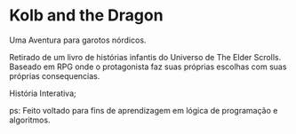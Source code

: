# Kolb and the Dragon
Uma Aventura para garotos nórdicos.

Retirado de um livro de histórias infantis do 
Universo de The Elder Scrolls. Baseado em RPG
onde o protagonista faz suas próprias escolhas
com suas próprias consequencias.

História Interativa;

ps: Feito voltado para fins de aprendizagem em lógica de programação
e algoritmos.
